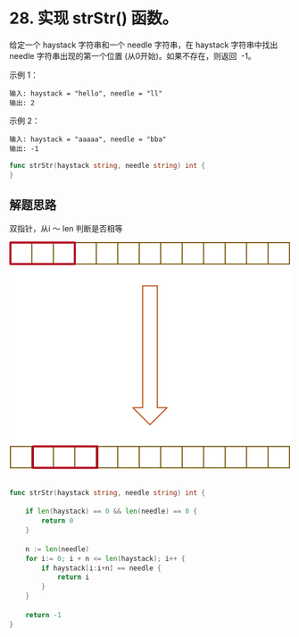 # 28. 实现 strStr() 函数。
给定一个 haystack 字符串和一个 needle 字符串，在 haystack 字符串中找出 needle 字符串出现的第一个位置 (从0开始)。如果不存在，则返回  -1。  

示例 1：
```
输入: haystack = "hello", needle = "ll"
输出: 2
```

示例 2：
```
输入: haystack = "aaaaa", needle = "bba"
输出: -1

```

```go
func strStr(haystack string, needle string) int {
}
```

## 解题思路
双指针，从i ～ len 判断是否相等

![图](./28.svg)

## 

```go
func strStr(haystack string, needle string) int {
    
    if len(haystack) == 0 && len(needle) == 0 {
        return 0
    }
    
    n := len(needle)
    for i:= 0; i + n <= len(haystack); i++ {
        if haystack[i:i+n] == needle {
            return i
        }
    }
    
    return -1
}
```